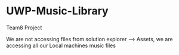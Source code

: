 # UWP-Music-Library
Team8 Project


We are not accessing files from solution explorer --> Assets, we are accessing all our Local machines music files
